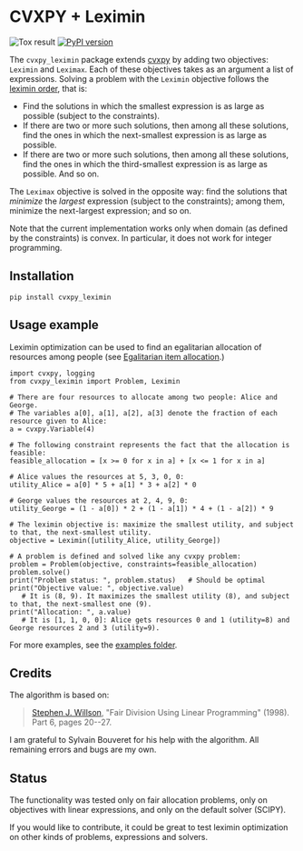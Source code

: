 # CVXPY + Leximin

![Tox result](https://github.com/erelsgl/cvxpy_leximin/workflows/tox/badge.svg)
[![PyPI version](https://badge.fury.io/py/cvxpy-leximin.svg)](https://badge.fury.io/py/cvxpy-leximin)

The `cvxpy_leximin` package extends [cvxpy](https://github.com/cvxpy/cvxpy) by adding two objectives: `Leximin` and `Leximax`.
Each of these objectives takes as an argument a list of expressions.
Solving a problem with the `Leximin` objective follows the [leximin order](https://en.wikipedia.org/wiki/Leximin_order), that is:
 
* Find the solutions in which the smallest expression is as large as possible (subject to the constraints).
* If there are two or more such solutions, then among all these solutions, find the ones in which the next-smallest expression is as large as possible.
* If there are two or more such solutions, then among all these solutions, find the ones in which the third-smallest expression is as large as possible.
And so on.

The `Leximax` objective is solved in the opposite way: find the solutions that *minimize* the *largest* expression (subject to the constraints); among them,  minimize the next-largest expression; and so on.

Note that the current implementation works only when domain (as defined by the constraints) is convex. In particular, it does not work for integer programming.

## Installation

    pip install cvxpy_leximin

## Usage example

Leximin optimization can be used to find an egalitarian allocation of resources among people (see [Egalitarian item allocation](https://en.wikipedia.org/wiki/Egalitarian_item_allocation).)

    import cvxpy, logging
    from cvxpy_leximin import Problem, Leximin

    # There are four resources to allocate among two people: Alice and George.
    # The variables a[0], a[1], a[2], a[3] denote the fraction of each resource given to Alice:
    a = cvxpy.Variable(4)

    # The following constraint represents the fact that the allocation is feasible:
    feasible_allocation = [x >= 0 for x in a] + [x <= 1 for x in a]

    # Alice values the resources at 5, 3, 0, 0:
    utility_Alice = a[0] * 5 + a[1] * 3 + a[2] * 0

    # George values the resources at 2, 4, 9, 0:
    utility_George = (1 - a[0]) * 2 + (1 - a[1]) * 4 + (1 - a[2]) * 9

    # The leximin objective is: maximize the smallest utility, and subject to that, the next-smallest utility.
    objective = Leximin([utility_Alice, utility_George])

    # A problem is defined and solved like any cvxpy problem:
    problem = Problem(objective, constraints=feasible_allocation)
    problem.solve()
    print("Problem status: ", problem.status)   # Should be optimal
    print("Objective value: ", objective.value)  
       # It is (8, 9). It maximizes the smallest utility (8), and subject to that, the next-smallest one (9).
    print("Allocation: ", a.value)
       # It is [1, 1, 0, 0]: Alice gets resources 0 and 1 (utility=8) and George resources 2 and 3 (utility=9).


For more examples, see the [examples folder](examples/).

## Credits

The algorithm is based on:
> [Stephen J. Willson](https://faculty.sites.iastate.edu/swillson/),
> "Fair Division Using Linear Programming" (1998).
> Part 6, pages 20--27.

I am grateful to Sylvain Bouveret for his help with the algorithm. All remaining errors and bugs are my own.

## Status

The functionality was tested only on fair allocation problems, only on objectives with linear expressions, and only on the default solver (SCIPY).

If you would like to contribute, it could be great to test leximin optimization on other kinds of problems, expressions and solvers.


